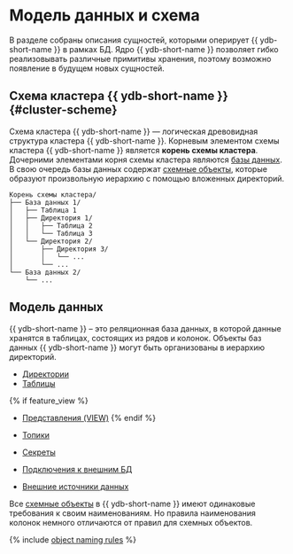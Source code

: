 # Модель данных и схема

В разделе собраны описания сущностей, которыми оперирует {{ ydb-short-name }} в рамках БД. Ядро {{ ydb-short-name }} позволяет гибко реализовывать различные примитивы хранения, поэтому возможно появление в будущем новых сущностей.

## Схема кластера {{ ydb-short-name }} {#cluster-scheme}

Схема кластера {{ ydb-short-name }} — логическая древовидная структура кластера {{ ydb-short-name }}. Корневым элементом схемы кластера {{ ydb-short-name }} является **корень схемы кластера**. Дочерними элементами корня схемы кластера являются [базы данных](../../concepts/glossary.md#database). В свою очередь базы данных содержат [схемные объекты](../../concepts/glossary.md#scheme-object), которые образуют произвольную иерархию с помощью вложенных директорий.

```plaintext
Корень схемы кластера/
├── База данных 1/
│   ├── Таблица 1
│   ├── Директория 1/
│   │   ├── Таблица 2
│   │   └── Таблица 3
│   └── Директория 2/
│       ├── Директория 3/
│       │   └── ...
│       └── ...
└── База данных 2/
    └── ...
```

## Модель данных

{{ ydb-short-name }} – это реляционная база данных, в которой данные хранятся в таблицах, состоящих из рядов и колонок. Объекты баз данных {{ ydb-short-name }} могут быть организованы в иерархию директорий.

* [Директории](dir.md)
* [Таблицы](table.md)

{% if feature_view %}
* [Представления (VIEW)](view.md)
{% endif %}

* [Топики](../topic.md)
* [Секреты](secrets.md)
* [Подключения к внешним БД](external_data_source.md)
* [Внешние источники данных](external_table.md)

Все [схемные объекты](../../concepts/glossary.md#scheme-object) в {{ ydb-short-name }} имеют одинаковые требования к своим наименованиям. Но правила наименования колонок немного отличаются от правил для схемных объектов.

{% include [object naming rules](./_includes/object-naming-rules.md) %}
